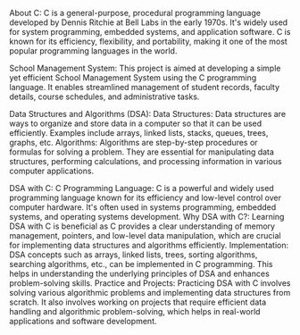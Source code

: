 About C:
C is a general-purpose, procedural programming language developed by Dennis Ritchie at Bell Labs in the early 1970s. 
It's widely used for system programming, embedded systems, and application software. 
C is known for its efficiency, flexibility, and portability, making it one of the most popular programming languages in the world.

School Management System:
This project is aimed at developing a simple yet efficient School Management System using the C programming language. 
It enables streamlined management of student records, faculty details, course schedules, and administrative tasks.

Data Structures and Algorithms (DSA):
Data Structures: Data structures are ways to organize and store data in a computer so that it can be used efficiently. Examples include arrays, linked lists, stacks, queues, trees, graphs, etc.
Algorithms: Algorithms are step-by-step procedures or formulas for solving a problem. They are essential for manipulating data structures, performing calculations, and processing information in various computer applications.

DSA with C:
C Programming Language: C is a powerful and widely used programming language known for its efficiency and low-level control over computer hardware. It's often used in systems programming, embedded systems, and operating systems development.
Why DSA with C?: Learning DSA with C is beneficial as C provides a clear understanding of memory management, pointers, and low-level data manipulation, which are crucial for implementing data structures and algorithms efficiently.
Implementation: DSA concepts such as arrays, linked lists, trees, sorting algorithms, searching algorithms, etc., can be implemented in C programming. This helps in understanding the underlying principles of DSA and enhances problem-solving skills.
Practice and Projects: Practicing DSA with C involves solving various algorithmic problems and implementing data structures from scratch. It also involves working on projects that require efficient data handling and algorithmic problem-solving, which helps in real-world applications and software development.

